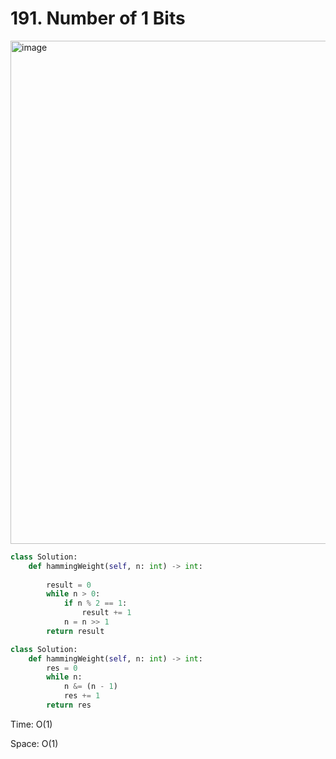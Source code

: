 # 191. Number of 1 Bits

<img width="805" alt="image" src="https://user-images.githubusercontent.com/35987583/172075543-43254bfc-1b63-471d-8e74-f96e007726d2.png">


```python
class Solution:
    def hammingWeight(self, n: int) -> int:
        
        result = 0
        while n > 0:
            if n % 2 == 1:
                result += 1
            n = n >> 1
        return result
```

```python
class Solution:
    def hammingWeight(self, n: int) -> int:
        res = 0
        while n:
            n &= (n - 1)
            res += 1
        return res
```

Time: O(1)

Space: O(1)
